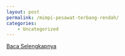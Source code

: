```yaml
---
layout: post
permalink: /mimpi-pesawat-terbang-rendah/
categories:
    - Uncategorized
---
```


[Baca Selengkapnya](/09)